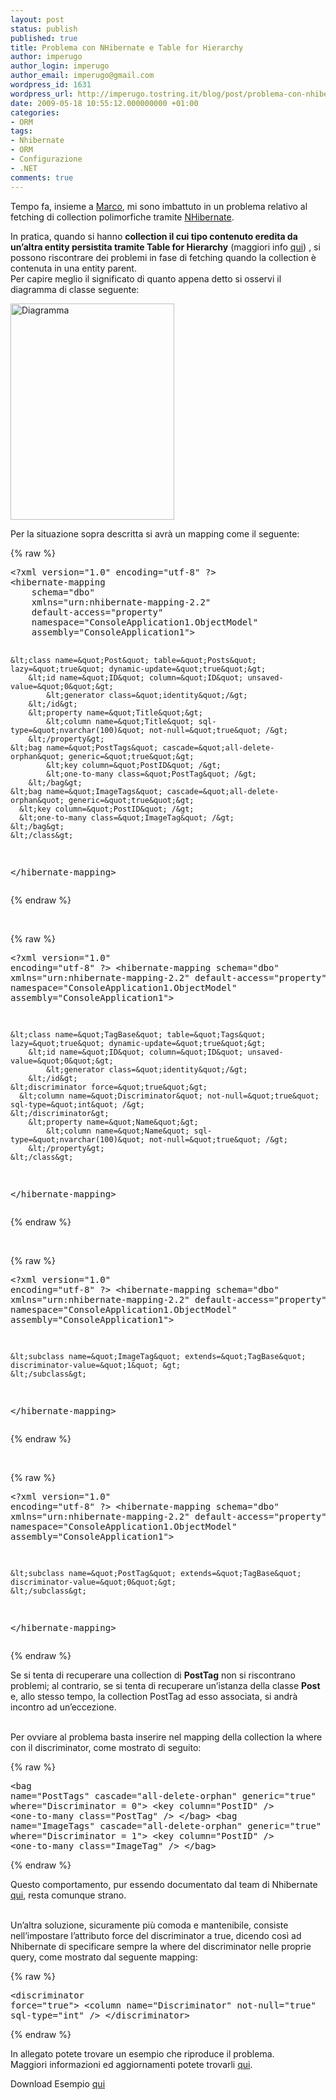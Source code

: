 ```yaml
---
layout: post
status: publish
published: true
title: Problema con NHibernate e Table for Hierarchy
author: imperugo
author_login: imperugo
author_email: imperugo@gmail.com
wordpress_id: 1631
wordpress_url: http://imperugo.tostring.it/blog/post/problema-con-nhibernate-e-table-for-hierarchy/
date: 2009-05-18 10:55:12.000000000 +01:00
categories:
- ORM
tags:
- Nhibernate
- ORM
- Configurazione
- .NET
comments: true
---
```

<p>Tempo fa, insieme a <a href="http://blogs.aspitalia.com/cradle" target="_blank">Marco</a>, mi sono imbattuto in un problema relativo al fetching di collection polimorfiche tramite <a href="https://www.hibernate.org/343.html" target="_blank">NHibernate</a>.</p>  <p>In pratica, quando si hanno <strong>collection il cui tipo contenuto eredita da un’altra entity persistita tramite Table for Hierarchy</strong> (maggiori info <a href="http://nhforge.org/doc/nh/en/index.html#inheritance-tableperclass" target="_blank">qui</a>) , si possono riscontrare dei problemi in fase di fetching quando la collection è contenuta in una entity parent.     <br />Per capire meglio il significato di quanto appena detto si osservi il diagramma di classe seguente:</p>  <p><a href="http://imperugo.tostring.it/Content/Uploaded/image/Diagramma_1.png" rel="shadowbox"><img style="border-bottom: 0px; border-left: 0px; display: inline; border-top: 0px; border-right: 0px" title="Diagramma" border="0" alt="Diagramma" src="http://imperugo.tostring.it/Content/Uploaded/image/Diagramma_thumb_1.png" width="262" height="346" /></a> </p>  <p>Per la situazione sopra descritta si avrà un mapping come il seguente:</p>  {% raw %}<pre class="brush: xml; ruler: true;">&lt;?xml version=&quot;1.0&quot; encoding=&quot;utf-8&quot; ?&gt;
&lt;hibernate-mapping
    schema=&quot;dbo&quot;
    xmlns=&quot;urn:nhibernate-mapping-2.2&quot;
    default-access=&quot;property&quot;
    namespace=&quot;ConsoleApplication1.ObjectModel&quot;
    assembly=&quot;ConsoleApplication1&quot;&gt;

    &lt;class name=&quot;Post&quot; table=&quot;Posts&quot; lazy=&quot;true&quot; dynamic-update=&quot;true&quot;&gt;
        &lt;id name=&quot;ID&quot; column=&quot;ID&quot; unsaved-value=&quot;0&quot;&gt;
            &lt;generator class=&quot;identity&quot;/&gt;
        &lt;/id&gt;
        &lt;property name=&quot;Title&quot;&gt;
            &lt;column name=&quot;Title&quot; sql-type=&quot;nvarchar(100)&quot; not-null=&quot;true&quot; /&gt;
        &lt;/property&gt;
    &lt;bag name=&quot;PostTags&quot; cascade=&quot;all-delete-orphan&quot; generic=&quot;true&quot;&gt;
            &lt;key column=&quot;PostID&quot; /&gt;
            &lt;one-to-many class=&quot;PostTag&quot; /&gt;
        &lt;/bag&gt;
    &lt;bag name=&quot;ImageTags&quot; cascade=&quot;all-delete-orphan&quot; generic=&quot;true&quot;&gt;
      &lt;key column=&quot;PostID&quot; /&gt;
      &lt;one-to-many class=&quot;ImageTag&quot; /&gt;
    &lt;/bag&gt;
    &lt;/class&gt;
    
&lt;/hibernate-mapping&gt;</pre>{% endraw %}

<p>&#160;</p>

{% raw %}<pre class="brush: xml; ruler: true;">&lt;?xml version=&quot;1.0&quot; encoding=&quot;utf-8&quot; ?&gt;
&lt;hibernate-mapping
    schema=&quot;dbo&quot;
    xmlns=&quot;urn:nhibernate-mapping-2.2&quot;
    default-access=&quot;property&quot;
    namespace=&quot;ConsoleApplication1.ObjectModel&quot;
    assembly=&quot;ConsoleApplication1&quot;&gt;

    &lt;class name=&quot;TagBase&quot; table=&quot;Tags&quot; lazy=&quot;true&quot; dynamic-update=&quot;true&quot;&gt;
        &lt;id name=&quot;ID&quot; column=&quot;ID&quot; unsaved-value=&quot;0&quot;&gt;
            &lt;generator class=&quot;identity&quot;/&gt;
        &lt;/id&gt;
    &lt;discriminator force=&quot;true&quot;&gt;
      &lt;column name=&quot;Discriminator&quot; not-null=&quot;true&quot;  sql-type=&quot;int&quot; /&gt;
    &lt;/discriminator&gt;
        &lt;property name=&quot;Name&quot;&gt;
            &lt;column name=&quot;Name&quot; sql-type=&quot;nvarchar(100)&quot; not-null=&quot;true&quot; /&gt;
        &lt;/property&gt;
    &lt;/class&gt;
    
&lt;/hibernate-mapping&gt;</pre>{% endraw %}

<p>&#160;</p>

{% raw %}<pre class="brush: xml; ruler: true;">&lt;?xml version=&quot;1.0&quot; encoding=&quot;utf-8&quot; ?&gt;
&lt;hibernate-mapping
    schema=&quot;dbo&quot;
    xmlns=&quot;urn:nhibernate-mapping-2.2&quot;
    default-access=&quot;property&quot;
    namespace=&quot;ConsoleApplication1.ObjectModel&quot;
    assembly=&quot;ConsoleApplication1&quot;&gt;

    &lt;subclass name=&quot;ImageTag&quot; extends=&quot;TagBase&quot; discriminator-value=&quot;1&quot; &gt;
    &lt;/subclass&gt;
    
&lt;/hibernate-mapping&gt;</pre>{% endraw %}

<p>&#160;</p>

{% raw %}<pre class="brush: xml; ruler: true;">&lt;?xml version=&quot;1.0&quot; encoding=&quot;utf-8&quot; ?&gt;
&lt;hibernate-mapping
    schema=&quot;dbo&quot;
    xmlns=&quot;urn:nhibernate-mapping-2.2&quot;
    default-access=&quot;property&quot;
    namespace=&quot;ConsoleApplication1.ObjectModel&quot;
    assembly=&quot;ConsoleApplication1&quot;&gt;

    &lt;subclass name=&quot;PostTag&quot; extends=&quot;TagBase&quot; discriminator-value=&quot;0&quot;&gt;
    &lt;/subclass&gt;
    
&lt;/hibernate-mapping&gt;</pre>{% endraw %}

<p>Se si tenta di recuperare una collection di <strong>PostTag</strong> non si riscontrano problemi; al contrario, se si tenta di recuperare un’istanza della classe <strong>Post</strong> e, allo stesso tempo, la collection PostTag ad esso associata, si andrà incontro ad un’eccezione. 

  <br />Per ovviare al problema basta inserire nel mapping della collection la where con il discriminator, come mostrato di seguito:</p>

{% raw %}<pre class="brush: xml; ruler: true;">&lt;bag name=&quot;PostTags&quot; cascade=&quot;all-delete-orphan&quot; generic=&quot;true&quot; where=&quot;Discriminator = 0&quot;&gt;
    &lt;key column=&quot;PostID&quot; /&gt;
    &lt;one-to-many class=&quot;PostTag&quot; /&gt;
&lt;/bag&gt;
&lt;bag name=&quot;ImageTags&quot; cascade=&quot;all-delete-orphan&quot; generic=&quot;true&quot; where=&quot;Discriminator = 1&quot;&gt;
    &lt;key column=&quot;PostID&quot; /&gt;
    &lt;one-to-many class=&quot;ImageTag&quot; /&gt;
&lt;/bag&gt;</pre>{% endraw %}

<p>Questo comportamento, pur essendo documentato dal team di Nhibernate <a href="https://www.hibernate.org/407.html#A14" target="_blank">qui</a>, resta comunque strano. 

  <br />Un’altra soluzione, sicuramente più comoda e mantenibile, consiste nell’impostare l’attributo force del discriminator a true, dicendo così ad Nhibernate di specificare sempre la where del discriminator nelle proprie query, come mostrato dal seguente mapping:</p>

{% raw %}<pre class="brush: xml; ruler: true;">&lt;discriminator force=&quot;true&quot;&gt;
  &lt;column name=&quot;Discriminator&quot; not-null=&quot;true&quot;  sql-type=&quot;int&quot; /&gt;
&lt;/discriminator&gt;</pre>{% endraw %}

<p>In allegato potete trovare un esempio che riproduce il problema. 
  <br />Maggiori informazioni ed aggiornamenti potete trovarli <a href="http://nhjira.koah.net/browse/NH-1674?page=com.atlassian.jira.plugin.system.issuetabpanels:all-tabpanel" target="_blank">qui</a>.</p>

<div style="padding-bottom: 0px; margin: 0px; padding-left: 0px; padding-right: 0px; display: inline; float: none; padding-top: 0px" id="scid:fb3a1972-4489-4e52-abe7-25a00bb07fdf:8995c0d4-fb02-4d0b-87fb-1cbe74d53c10" class="wlWriterEditableSmartContent"><p>Download Esempio <a href="http://imperugo.tostring.it/Content/Uploaded/image/imperugo.blog.sample.nhibernate.zip" target="_blank">qui</a></p></div>
